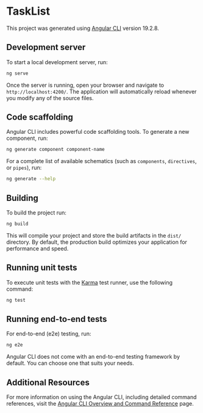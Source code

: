 # TaskList

This project was generated using [Angular CLI](https://github.com/angular/angular-cli) version 19.2.8.

## Development server

To start a local development server, run:

```bash
ng serve
```

Once the server is running, open your browser and navigate to `http://localhost:4200/`. The application will automatically reload whenever you modify any of the source files.

## Code scaffolding

Angular CLI includes powerful code scaffolding tools. To generate a new component, run:

```bash
ng generate component component-name
```

For a complete list of available schematics (such as `components`, `directives`, or `pipes`), run:

```bash
ng generate --help
```

## Building

To build the project run:

```bash
ng build
```

This will compile your project and store the build artifacts in the `dist/` directory. By default, the production build optimizes your application for performance and speed.

## Running unit tests

To execute unit tests with the [Karma](https://karma-runner.github.io) test runner, use the following command:

```bash
ng test
```

## Running end-to-end tests

For end-to-end (e2e) testing, run:

```bash
ng e2e
```

Angular CLI does not come with an end-to-end testing framework by default. You can choose one that suits your needs.

## Additional Resources

For more information on using the Angular CLI, including detailed command references, visit the [Angular CLI Overview and Command Reference](https://angular.dev/tools/cli) page.

